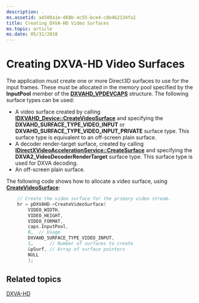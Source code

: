 ```yaml
---
description: .
ms.assetid: a4508a1e-d68b-4c55-bce4-c8b462134fa1
title: Creating DXVA-HD Video Surfaces
ms.topic: article
ms.date: 05/31/2018
---
```


# Creating DXVA-HD Video Surfaces

The application must create one or more Direct3D surfaces to use for the input frames. These must be allocated in the memory pool specified by the **InputPool** member of the [**DXVAHD\_VPDEVCAPS**](/windows/desktop/api/dxvahd/ns-dxvahd-dxvahd_vpdevcaps) structure. The following surface types can be used:

-   A video surface created by calling [**IDXVAHD\_Device::CreateVideoSurface**](/windows/desktop/api/dxvahd/nf-dxvahd-idxvahd_device-createvideosurface) and specifying the **DXVAHD\_SURFACE\_TYPE\_VIDEO\_INPUT** or **DXVAHD\_SURFACE\_TYPE\_VIDEO\_INPUT\_PRIVATE** surface type. This surface type is equivalent to an off-screen plain surface.
-   A decoder render-target surface, created by calling [**IDirectXVideoAccelerationService::CreateSurface**](/windows/desktop/api/dxva2api/nf-dxva2api-idirectxvideoaccelerationservice-createsurface) and specifying the **DXVA2\_VideoDecoderRenderTarget** surface type. This surface type is used for DXVA decoding.
-   An off-screen plain surface.

The following code shows how to allocate a video surface, using [**CreateVideoSurface**](/windows/desktop/api/dxvahd/nf-dxvahd-idxvahd_device-createvideosurface):


```C++
    // Create the video surface for the primary video stream.
    hr = pDXVAHD->CreateVideoSurface(
        VIDEO_WIDTH,
        VIDEO_HEIGHT,
        VIDEO_FORMAT,
        caps.InputPool,
        0,  // Usage
        DXVAHD_SURFACE_TYPE_VIDEO_INPUT,
        1,      // Number of surfaces to create
        &pSurf, // Array of surface pointers
        NULL
        );
```



## Related topics

<dl> <dt>

[DXVA-HD](dxva-hd.md)
</dt> </dl>

 

 



